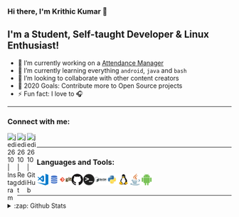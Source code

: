 ### Hi there, I'm Krithic Kumar 👋

## I'm a Student, Self-taught Developer & Linux Enthusiast!

- 🔭 I’m currently working on a [Attendance Manager][currentProject]
- 🌱 I’m currently learning everything `android`, `java` and `bash`
- 👯 I’m looking to collaborate with other content creators
- 🥅 2020 Goals: Contribute more to Open Source projects
- ⚡ Fun fact: I love to 🎧 

---

### Connect with me:

[<img align="left" alt="jedi2610 | Instagram" width="22px" src="https://image.flaticon.com/icons/svg/733/733558.svg" />][instagram]
[<img align="left" alt="jedi2610 | Reddit" width="22px" src="https://image.flaticon.com/icons/svg/2111/2111589.svg" />][reddit]
[<img align="left" alt="jedi2610 | GitHub" width="22px" src="https://image.flaticon.com/icons/svg/733/733553.svg" />][github]

<br />

---

### Languages and Tools:

[<img align="left" alt="Visual Studio Code" width="26px" src="https://raw.githubusercontent.com/github/explore/80688e429a7d4ef2fca1e82350fe8e3517d3494d/topics/visual-studio-code/visual-studio-code.png" />](https://www.google.com/search?q=visual+studio+code)
[<img align="left" alt="SQL" width="26px" src="https://raw.githubusercontent.com/github/explore/80688e429a7d4ef2fca1e82350fe8e3517d3494d/topics/sql/sql.png" />](https://www.google.com/search?q=sql)
[<img align="left" alt="Git" width="26px" src="https://raw.githubusercontent.com/github/explore/80688e429a7d4ef2fca1e82350fe8e3517d3494d/topics/git/git.png" />](https://www.google.com/search?q=git)
[<img align="left" alt="GitHub" width="26px" src="https://raw.githubusercontent.com/github/explore/78df643247d429f6cc873026c0622819ad797942/topics/github/github.png" />](https://www.google.com/search?q=github)
[<img align="left" alt="Terminal" width="26px" src="https://raw.githubusercontent.com/github/explore/80688e429a7d4ef2fca1e82350fe8e3517d3494d/topics/terminal/terminal.png" />](https://www.google.com/search?q=terminal)
[<img align="left" alt="Bash" width="26px" src="https://raw.githubusercontent.com/github/explore/80688e429a7d4ef2fca1e82350fe8e3517d3494d/topics/bash/bash.png" />](https://www.google.com/search?q=bash)
[<img align="left" alt="Python" width="26px" src="https://raw.githubusercontent.com/github/explore/80688e429a7d4ef2fca1e82350fe8e3517d3494d/topics/python/python.png" />](https://www.google.com/search?q=python)
[<img align="left" alt="Linux" width="26px" src="https://raw.githubusercontent.com/github/explore/80688e429a7d4ef2fca1e82350fe8e3517d3494d/topics/linux/linux.png" />](https://www.google.com/search?q=linux)
[<img align="left" alt="Java" width="26px" src="https://raw.githubusercontent.com/github/explore/80688e429a7d4ef2fca1e82350fe8e3517d3494d/topics/java/java.png" />](https://www.google.com/search?q=java)
[<img align="left" alt="Android" width="26px" src="https://raw.githubusercontent.com/github/explore/80688e429a7d4ef2fca1e82350fe8e3517d3494d/topics/android/android.png" />](https://www.google.com/search?q=android)
<br />
<br />

---

<details>
  <summary>:zap: Github Stats</summary>

  <img align="left" alt="jedi2610's Github Stats" src="https://github-readme-stats.vercel.app/api?username=jedi2610&show_icons=true&include_all_commits=true&hide_border=true" />

</details>

[currentProject]: https://www.github.com/jedi2610/pyDownloader
[instagram]: https://www.instagram.com/krithic_kumar
[github]: https://www.github.com/jedi2610
[reddit]: https://www.reddit.com/user/jedi1026
